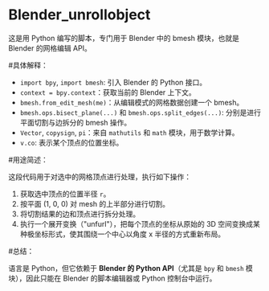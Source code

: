 # Blender_unrollobject
这是用 Python 编写的脚本，专门用于 Blender 中的 bmesh 模块，也就是 Blender 的网格编辑 API。

#具体解释：

* `import bpy`, `import bmesh`: 引入 Blender 的 Python 接口。
* `context = bpy.context`：获取当前的 Blender 上下文。
* `bmesh.from_edit_mesh(me)`：从编辑模式的网格数据创建一个 bmesh。
* `bmesh.ops.bisect_plane(...)` 和 `bmesh.ops.split_edges(...)`: 分别是进行平面切割与边拆分的 bmesh 操作。
* `Vector`, `copysign`, `pi`：来自 `mathutils` 和 `math` 模块，用于数学计算。
* `v.co`: 表示某个顶点的位置坐标。

#用途简述：

这段代码用于对选中的网格顶点进行处理，执行如下操作：

1. 获取选中顶点的位置半径 `r`。
2. 按平面 (1, 0, 0) 对 mesh 的上半部分进行切割。
3. 将切割结果的边和顶点进行拆分处理。
4. 执行一个展开变换（"unfurl"），把每个顶点的坐标从原始的 3D 空间变换成某种极坐标形式，使其围绕一个中心以角度 x 半径的方式重新布局。

#总结：

语言是 Python，但它依赖于 **Blender 的 Python API**（尤其是 `bpy` 和 `bmesh` 模块），因此只能在 Blender 的脚本编辑器或 Python 控制台中运行。
